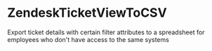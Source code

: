 # ZendeskTicketViewToCSV
 Export ticket details with certain filter attributes to a spreadsheet for employees who don't have access to the same systems
